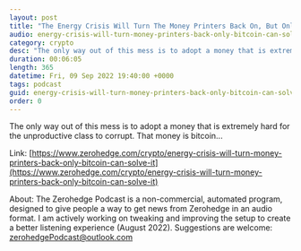 ```yaml
---
layout: post
title: "The Energy Crisis Will Turn The Money Printers Back On, But Only Bitcoin Can Solve It"
audio: energy-crisis-will-turn-money-printers-back-only-bitcoin-can-solve-it-0
category: crypto
desc: "The only way out of this mess is to adopt a money that is extremely hard for the unproductive class to corrupt. That money is bitcoin..."
duration: 00:06:05
length: 365
datetime: Fri, 09 Sep 2022 19:40:00 +0000
tags: podcast
guid: energy-crisis-will-turn-money-printers-back-only-bitcoin-can-solve-it-0
order: 0
---
```

The only way out of this mess is to adopt a money that is extremely hard for the unproductive class to corrupt. That money is bitcoin...

Link: [https://www.zerohedge.com/crypto/energy-crisis-will-turn-money-printers-back-only-bitcoin-can-solve-it](https://www.zerohedge.com/crypto/energy-crisis-will-turn-money-printers-back-only-bitcoin-can-solve-it)

About: The Zerohedge Podcast is a non-commercial, automated program, designed to give people a way to get news from Zerohedge in an audio format.  I am actively working on tweaking and improving the setup to create a better listening experience (August 2022).  Suggestions are welcome: [zerohedgePodcast@outlook.com](mailto:zerohedgePodcast@outlook.com)